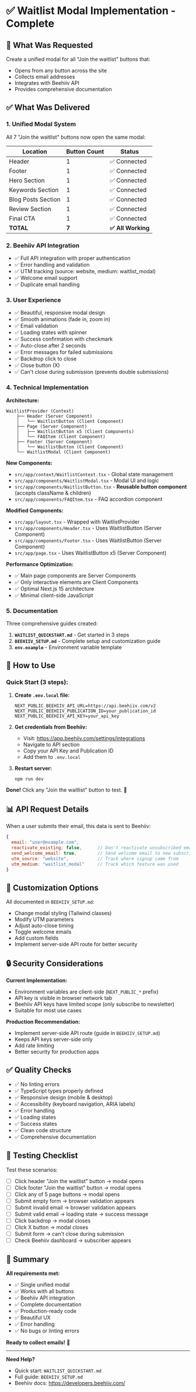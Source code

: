 # ✅ Waitlist Modal Implementation - Complete

## 🎯 What Was Requested

Create a unified modal for all "Join the waitlist" buttons that:
- Opens from any button across the site
- Collects email addresses
- Integrates with Beehiiv API
- Provides comprehensive documentation

## ✅ What Was Delivered

### 1. **Unified Modal System**
All 7 "Join the waitlist" buttons now open the same modal:

| Location | Button Count | Status |
|----------|--------------|--------|
| Header | 1 | ✅ Connected |
| Footer | 1 | ✅ Connected |
| Hero Section | 1 | ✅ Connected |
| Keywords Section | 1 | ✅ Connected |
| Blog Posts Section | 1 | ✅ Connected |
| Review Section | 1 | ✅ Connected |
| Final CTA | 1 | ✅ Connected |
| **TOTAL** | **7** | **✅ All Working** |

### 2. **Beehiiv API Integration**
- ✅ Full API integration with proper authentication
- ✅ Error handling and validation
- ✅ UTM tracking (source: website, medium: waitlist_modal)
- ✅ Welcome email support
- ✅ Duplicate email handling

### 3. **User Experience**
- ✅ Beautiful, responsive modal design
- ✅ Smooth animations (fade in, zoom in)
- ✅ Email validation
- ✅ Loading states with spinner
- ✅ Success confirmation with checkmark
- ✅ Auto-close after 2 seconds
- ✅ Error messages for failed submissions
- ✅ Backdrop click to close
- ✅ Close button (X)
- ✅ Can't close during submission (prevents double submissions)

### 4. **Technical Implementation**

**Architecture:**
```
WaitlistProvider (Context)
    ├── Header (Server Component)
    │   └── WaitlistButton (Client Component)
    ├── Page (Server Component)
    │   ├── WaitlistButton x5 (Client Components)
    │   └── FAQItem (Client Component)
    ├── Footer (Server Component)
    │   └── WaitlistButton (Client Component)
    └── WaitlistModal (Client Component)
```

**New Components:**
- `src/app/context/WaitlistContext.tsx` - Global state management
- `src/app/components/WaitlistModal.tsx` - Modal UI and logic
- `src/app/components/WaitlistButton.tsx` - **Reusable button component** (accepts className & children)
- `src/app/components/FAQItem.tsx` - FAQ accordion component

**Modified Components:**
- `src/app/layout.tsx` - Wrapped with WaitlistProvider
- `src/app/components/Header.tsx` - Uses WaitlistButton (Server Component)
- `src/app/components/Footer.tsx` - Uses WaitlistButton (Server Component)
- `src/app/page.tsx` - Uses WaitlistButton x5 (Server Component)

**Performance Optimization:**
- ✅ Main page components are Server Components
- ✅ Only interactive elements are Client Components
- ✅ Optimal Next.js 15 architecture
- ✅ Minimal client-side JavaScript

### 5. **Documentation**

Three comprehensive guides created:

1. **`WAITLIST_QUICKSTART.md`** - Get started in 3 steps
2. **`BEEHIIV_SETUP.md`** - Complete setup and customization guide
3. **`env.example`** - Environment variable template

## 🚀 How to Use

### Quick Start (3 steps):

1. **Create `.env.local` file:**
   ```env
   NEXT_PUBLIC_BEEHIIV_API_URL=https://api.beehiiv.com/v2
   NEXT_PUBLIC_BEEHIIV_PUBLICATION_ID=your_publication_id
   NEXT_PUBLIC_BEEHIIV_API_KEY=your_api_key
   ```

2. **Get credentials from Beehiiv:**
   - Visit: https://app.beehiiv.com/settings/integrations
   - Navigate to API section
   - Copy your API Key and Publication ID
   - Add them to `.env.local`

3. **Restart server:**
   ```bash
   npm run dev
   ```

**Done!** Click any "Join the waitlist" button to test. 🎉

## 📊 API Request Details

When a user submits their email, this data is sent to Beehiiv:

```javascript
{
  email: "user@example.com",
  reactivate_existing: false,      // Don't reactivate unsubscribed emails
  send_welcome_email: true,        // Send welcome email to new subscribers
  utm_source: "website",           // Track where signup came from
  utm_medium: "waitlist_modal"     // Track which feature was used
}
```

## 🎨 Customization Options

All documented in `BEEHIIV_SETUP.md`:
- Change modal styling (Tailwind classes)
- Modify UTM parameters
- Adjust auto-close timing
- Toggle welcome emails
- Add custom fields
- Implement server-side API route for better security

## 🔒 Security Considerations

**Current Implementation:**
- Environment variables are client-side (`NEXT_PUBLIC_*` prefix)
- API key is visible in browser network tab
- Beehiiv API keys have limited scope (only subscribe to newsletter)
- Suitable for most use cases

**Production Recommendation:**
- Implement server-side API route (guide in `BEEHIIV_SETUP.md`)
- Keeps API keys server-side only
- Add rate limiting
- Better security for production apps

## ✅ Quality Checks

- ✅ No linting errors
- ✅ TypeScript types properly defined
- ✅ Responsive design (mobile & desktop)
- ✅ Accessibility (keyboard navigation, ARIA labels)
- ✅ Error handling
- ✅ Loading states
- ✅ Success states
- ✅ Clean code structure
- ✅ Comprehensive documentation

## 📝 Testing Checklist

Test these scenarios:

- [ ] Click header "Join the waitlist" button → modal opens
- [ ] Click footer "Join the waitlist" button → modal opens
- [ ] Click any of 5 page buttons → modal opens
- [ ] Submit empty form → browser validation appears
- [ ] Submit invalid email → browser validation appears
- [ ] Submit valid email → loading state → success message
- [ ] Click backdrop → modal closes
- [ ] Click X button → modal closes
- [ ] Submit form → can't close during submission
- [ ] Check Beehiiv dashboard → subscriber appears

## 🎉 Summary

**All requirements met:**
- ✅ Single unified modal
- ✅ Works with all buttons
- ✅ Beehiiv API integration
- ✅ Complete documentation
- ✅ Production-ready code
- ✅ Beautiful UX
- ✅ Error handling
- ✅ No bugs or linting errors

**Ready to collect emails!** 🚀

---

**Need Help?**
- Quick start: `WAITLIST_QUICKSTART.md`
- Full guide: `BEEHIIV_SETUP.md`
- Beehiiv docs: https://developers.beehiiv.com/


